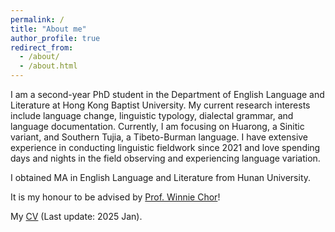 ```yaml
---
permalink: /
title: "About me"
author_profile: true
redirect_from: 
  - /about/
  - /about.html
---
```


I am a second-year PhD student in the Department of English Language and Literature at Hong Kong Baptist University. My current research interests include language change, linguistic typology, dialectal grammar, and language documentation. Currently, I am focusing on Huarong, a Sinitic variant, and Southern Tujia, a Tibeto-Burman language. I have extensive experience in conducting linguistic fieldwork since 2021 and love spending days and nights in the field observing and experiencing language variation.

I obtained MA in English Language and Literature from Hunan University. 

It is my honour to be advised by [Prof. Winnie Chor](https://scholars.hkbu.edu.hk/en/persons/WOWCHOR)!

My [CV](../assets/CV.pdf) (Last update: 2025 Jan).
